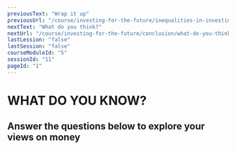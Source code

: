 ```yaml
---
previousText: "Wrap it up"
previousUrl: "/course/investing-for-the-future/inequalities-in-investing/summary"
nextText: "What do you think?"
nextUrl: "/course/investing-for-the-future/conclusion/what-do-you-think"
lastLession: "false"
lastSession: "false"
courseModuleId: "5"
sessionId: "11"
pageId: "1"
---
```



# WHAT DO YOU KNOW?

## Answer the questions below to explore your views on money